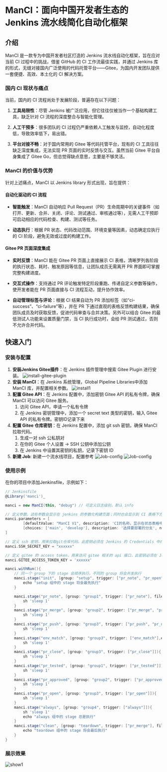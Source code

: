 # ManCI：面向中国开发者生态的 Jenkins 流水线简化自动化框架

## 介绍

ManCI 是一款专为中国开发者社区打造的 Jenkins 流水线自动化框架，旨在应对当前 CI 过程中的挑战，借鉴 GitHub 的 CI 工作流最佳实践，并通过 Jenkins 库的形式，无缝对接国内广泛使用的代码托管平台——Gitee，为国内开发团队提供一套便捷、高效、本土化的 CI 解决方案。

### 国内 CI 现状与痛点

当前，国内的 CI 流程尚处于发展阶段，普遍存在以下问题：

1. **工具局限性**：尽管 Jenkins 被广泛应用，但它往往仅被当作一个基础构建工具，缺乏针对 CI 流程的深度整合与智能化管理。

2. **人工干预多**：很多团队的 CI 过程仍严重依赖人工触发与监控，自动化程度低，导致效率低下，易出错。

3. **平台对接不畅**：对于国内常用的 Gitee 等代码托管平台，现有的 CI 工具往往缺乏深度集成，无法实现 PR 页面的实时反馈与交互。虽然当前 Gitee 平台自身集成了 Gitee Go，但总觉得缺点意思，主要是不够灵活。

### ManCI 的价值与优势

针对上述痛点，ManCI 以 Jenkins library 形式出现，旨在提供：

#### **自动化驱动的 CI 流程**

- **智能触发**：ManCI 自动响应 Pull Request（PR）生命周期中的关键事件（如打开、更新、合并、关闭、评论、测试通过、审核通过等），无需人工干预即可启动相应的代码检查、构建、测试等任务。

- **动态执行**：根据 PR 状态、代码改动范围、环境变量等因素，动态确定应执行的 CI 阶段，避免无效或过度的构建工作。

#### **Gitee PR 页面深度集成**

- **实时反馈**：ManCI 能在 Gitee PR 页面上直接展示 CI 表格，清晰罗列各阶段的执行状态、耗时、触发原因等信息，让团队成员无需离开 PR 界面即可掌握完整构建进度。

- **交互式操作**：支持通过 PR 评论触发特定阶段重跑、传递自定义参数等操作，使开发者能在 PR 页面直接与 CI 流程互动，提升协作效率。

- **自动管理标签与评论**：根据 CI 结果自动为 PR 添加标签（如“ci-success”、“ci-failure”等），并在 PR 下通过直观的表格反馈构建结果，确保团队成员及时获取反馈，促进代码审查与合并决策。另外可以结合 Gitee 的最低测试人功能来设置质量门禁，当 CI 执行成功时，会给 PR 测试通过，否则不允许合并代码。


## 快速入门

### 安装与配置
1. **安装Jenkins Gitee插件**：在 Jenkins 插件管理中搜索 Gitee Plugin 进行安装。
![install-gitee-plugin](./resource/gitee-plugin.png)
2. **安装 ManCI**：在 Jenkins 系统管理，Global Pipeline Libraries中添加 ManCI 库，并配置相关参数。
![install1](./resource/install1.png)
3. **配置 Gitee API**：在 Jenkins 配置中，添加密钥 Gitee API 的私有令牌，确保 ManCI 可以访问 Gitee 服务。
    1. 访问 Gitee API，申请一个私有令牌
    2. 在 Jenkins 密钥管理中，添加一个 secret text 类型的密钥，输入 Gitee API 的私有令牌。密钥ID记录下来
4. **配置 Gitee 仓库密钥**：在 Jenkins 配置中，添加 git ssh 密钥，确保 ManCI 拉取代码。
    1. 生成一对 ssh 公私钥对
    2. 在你的 Gitee 个人设置 -> SSH 公钥中添加公钥
    3. 在 Jenkins 中设置其密钥的私钥，记录下密钥 ID
5. **新建 Job**: 新建一个流水线项目，配置参考
![Job-config](./resource/Job-config1.png)
![Job-config](./resource/Job-config2.png)
### 使用示例
在你的项目中添加Jenkinsfile，示例如下：
```groovy
// Jenkinsfile
@Library('manci')_

manci = new ManCI(this, "debug") // 可定义日志级别，默认 info

// 定义参数，这些参数会显示在 jenkins 的参数化构建页面；同时也会显示到 CI 表格下方
manci.parameters = [
        [defaultValue: "ManCI V1", description: 'CI的名称，显示在状态表格中', name: 'CIName', type: 'string'],
        [choices: ['main', 'develop'], description: '选择要部署的分支', name: 'BRANCH_NAME', type: 'choice']
]

// 定义 ssh 密钥，用来拉取git仓库代码。此密钥必须在 Jenkins 的 Credentials 中存在，类型为 ssh username with private key
manci.SSH_SECRET_KEY = "xxxxxx"

// 定义 gitee 的 access token，用来访问 gitee 相关的 api 接口，此密钥必须在 Jenkins 的 Credentials 中存在，类型为 secret text
manci.GITEE_ACCESS_TOKEN_KEY = 'xxxxxx'

manci.withRun(){
    // 同一个 group 下的 stage 会顺序执行，不同的 group 将会并发执行
    manci.stage("init", [group: "setup", trigger: ["pr_note", "pr_open"], mark: "[访问地址](#)" ]){
        echo "setup 组中的 stage 将会最先执行"
    }

    manci.stage("pr_note", [group: "group1", trigger: ["pr_note"], fileMatches: "'.*'", mark: "[访问地址](#)" ]){
        sh 'sleep 1'
    }
    manci.stage("pr_merge", [group: "group2", trigger: ["pr_merge", "pr_note"], fileMatches: "'Jenkinsfile.groovy'", mark: "[访问地址](#)"]){
        sh 'sleep 1'
    }
    manci.stage("pr_push", [group: "group3", trigger: ["pr_push", "pr_note"], fileMatches: "'.*'"]){
        sh 'sleep 1'
    }
    manci.stage("env_match", [group: "group3", trigger: ["env_match"],envMatches: [role: "and", condition: ["BRANCH_NAME": "main"]]]){
        sh 'sleep 1'
    }
    manci.stage("pr_close", [group: "group3", trigger: ["pr_close"]]){
        sh 'sleep 1'
    }
    manci.stage("pr_tested", [group: "group1", trigger: ["pr_tested"]]){
        sh 'sleep 1'
    }
    manci.stage("pr_approved", [group: "group2", trigger: ["pr_approved"]]){
        sh 'sleep 1'
    }
    manci.stage("pr_open", [group: "group3", trigger: ["pr_open"]]){
        sh 'sleep 1'
    }
    manci.stage("always", [group: "group4", trigger: ["always"]]){
        sh 'sleep 1'
        echo "always 组中的 stage 总是执行"
    }
    manci.stage("clean", [group: "teardown", trigger: ["pr_merge"], fileMatches: "'.*'"]){
        echo "teardown 组中的 stage 将会最后执行"
    }
}

```
### 展示效果
![show1](./resource/show1.png)